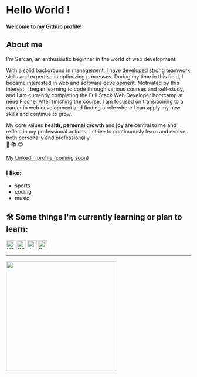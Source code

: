 # Hello World ! 
**Welcome to my Github profile!**


## About me
I'm Sercan, an enthusiastic beginner in the world of web development.

With a solid background in management, I have developed strong teamwork skills and expertise in optimizing processes. During my time in this field, I became interested in web and software development. Motivated by this interest, I began learning to code through various courses and self-study, and I am currently completing the Full Stack Web Developer bootcamp at neue Fische. After finishing the course, I am focused on transitioning to a career in web development and finding a role where I can apply my new skills and continue to grow.

My core values **health, personal growth** and **joy** are central to me and reflect in my professional actions.  I strive to continuously learn and evolve, both personally and professionally.  
🌿 📚 😊


[My LinkedIn profile (coming soon)](https://de.linkedin.com/?src=go-pa&trk=sem-ga_campid.17342682713_asid.148803897556_crid.657308124612_kw.linkedin_d.c_tid.kwd-148086543_n.g_mt.e_geo.9042518&mcid=6935667189886640128&cid=&gad_source=1&gclid=Cj0KCQjwsuSzBhCLARIsAIcdLm6gOowBcFKYI-MJEkprGLhh3EecZdrFEQGq5g7NtSB32jWe-UDO2_0aAgRTEALw_wcB&gclsrc=aw.ds)


### I like:
- sports
- coding
- music


## 🛠 Some things I'm currently learning or plan to learn:

<img src="https://img.shields.io/badge/HTML5-282C34?logo=html5&logoColor=E34F26" alt="HTML5 logo" title="HTML5" height="25" />
<img src="https://img.shields.io/badge/CSS3-282C34?logo=css3&logoColor=1572B6" alt="CSS3 logo" title="CSS3" height="25" />
<img src="https://img.shields.io/badge/JavaScript-282C34?logo=javascript&logoColor=F7DF1E" alt="JavaScript logo" title="JavaScript" height="25" />
<img src="https://img.shields.io/badge/React Native-282C34?logo=react&logoColor=61DAFB" alt="React Native logo" title="React Native" height="25" />

---

<img src="https://i.pinimg.com/564x/e4/3b/30/e43b30464e7f8dfd8af62ab84909f436.jpg" width="300" height="300">
